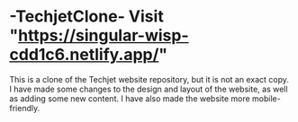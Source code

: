 # -TechjetClone- Visit "https://singular-wisp-cdd1c6.netlify.app/"
This is a clone of the Techjet website repository, but it is not an exact copy. I have made some changes to the design and layout of the website, as well as adding some new content. I have also made the website more mobile-friendly.
